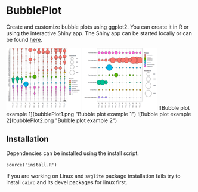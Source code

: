 # BubblePlot
Create and customize bubble plots using ggplot2. You can create it in R or using the interactive Shiny app. The Shiny app can be started locally or can be found [here](http://shiny.raccoome.de/bubblePlot/).

<img src="bubblePlot1.png" width="200">
<img src="bubblePlot2.png" width="200">
![Bubble plot example 1](bubblePlot1.png "Bubble plot example 1")
![Bubble plot example 2](bubblePlot2.png "Bubble plot example 2")


## Installation
Dependencies can be installed using the install script.

```
source('install.R')
```

If you are working on Linux and `svglite` package installation fails try to install `cairo` and its devel packages for linux first.

 

